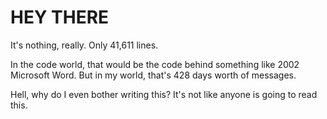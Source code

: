 # HEY THERE
It's nothing, really.  Only 41,611 lines. 

In the code world, that would be the code behind something like 2002 Microsoft Word. But in my world, that's 428 days worth of messages.


Hell, why do I even bother writing this? It's not like anyone is going to read this. 